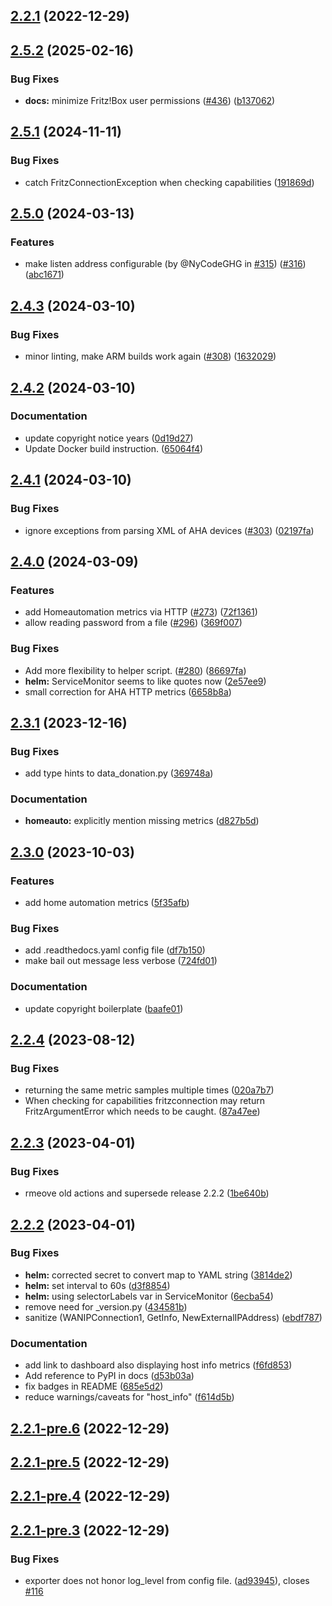 ## [2.2.1](https://github.com/pdreker/fritz_exporter/compare/v2.2.1-pre.6...v2.2.1) (2022-12-29)



## [2.5.2](https://github.com/pdreker/fritz_exporter/compare/fritzexporter-v2.5.1...fritzexporter-v2.5.2) (2025-02-16)


### Bug Fixes

* **docs:** minimize Fritz!Box user permissions ([#436](https://github.com/pdreker/fritz_exporter/issues/436)) ([b137062](https://github.com/pdreker/fritz_exporter/commit/b13706253e6ee08120988ef7201b1f1b08132ff4))

## [2.5.1](https://github.com/pdreker/fritz_exporter/compare/fritzexporter-v2.5.0...fritzexporter-v2.5.1) (2024-11-11)


### Bug Fixes

* catch FritzConnectionException when checking capabilities ([191869d](https://github.com/pdreker/fritz_exporter/commit/191869d02080753206d29b57d5072caee2fcc2c4))

## [2.5.0](https://github.com/pdreker/fritz_exporter/compare/fritzexporter-v2.4.3...fritzexporter-v2.5.0) (2024-03-13)


### Features

* make listen address configurable (by @NyCodeGHG in [#315](https://github.com/pdreker/fritz_exporter/issues/315)) ([#316](https://github.com/pdreker/fritz_exporter/issues/316)) ([abc1671](https://github.com/pdreker/fritz_exporter/commit/abc1671dd74d6d4e480ec5747e12b08b1ffd0609))

## [2.4.3](https://github.com/pdreker/fritz_exporter/compare/fritzexporter-v2.4.2...fritzexporter-v2.4.3) (2024-03-10)


### Bug Fixes

* minor linting, make ARM builds work again ([#308](https://github.com/pdreker/fritz_exporter/issues/308)) ([1632029](https://github.com/pdreker/fritz_exporter/commit/16320292dc1ea5c1fba1f5d6dc4a5bb05467f579))

## [2.4.2](https://github.com/pdreker/fritz_exporter/compare/fritzexporter-v2.4.1...fritzexporter-v2.4.2) (2024-03-10)


### Documentation

* update copyright notice years ([0d19d27](https://github.com/pdreker/fritz_exporter/commit/0d19d27e4fc868d234c30c368f1aa8cb350866fd))
* Update Docker build instruction. ([65064f4](https://github.com/pdreker/fritz_exporter/commit/65064f47c446a88a1470f082393452b982af4234))

## [2.4.1](https://github.com/pdreker/fritz_exporter/compare/fritzexporter-v2.4.0...fritzexporter-v2.4.1) (2024-03-10)


### Bug Fixes

* ignore exceptions from parsing XML of AHA devices ([#303](https://github.com/pdreker/fritz_exporter/issues/303)) ([02197fa](https://github.com/pdreker/fritz_exporter/commit/02197fab4bb74eff8488ae03b84008535735c883))

## [2.4.0](https://github.com/pdreker/fritz_exporter/compare/fritzexporter-v2.3.1...fritzexporter-v2.4.0) (2024-03-09)


### Features

* add Homeautomation metrics via HTTP ([#273](https://github.com/pdreker/fritz_exporter/issues/273)) ([72f1361](https://github.com/pdreker/fritz_exporter/commit/72f136160943f4e9f3a9feec7c4d156af2b5e4cd))
* allow reading password from a file ([#296](https://github.com/pdreker/fritz_exporter/issues/296)) ([369f007](https://github.com/pdreker/fritz_exporter/commit/369f007f0543dffb6170bd16557a06c554d824bd))


### Bug Fixes

* Add more flexibility to helper script. ([#280](https://github.com/pdreker/fritz_exporter/issues/280)) ([86697fa](https://github.com/pdreker/fritz_exporter/commit/86697fa075c980530c9c45c6822cab9d44579a2e))
* **helm:** ServiceMonitor seems to like quotes now ([2e57ee9](https://github.com/pdreker/fritz_exporter/commit/2e57ee98d035cb27add47790852f29415d97b008))
* small correction for AHA HTTP metrics ([6658b8a](https://github.com/pdreker/fritz_exporter/commit/6658b8ad55374e00741a6dbc15ae709d99d43c30))

## [2.3.1](https://github.com/pdreker/fritz_exporter/compare/fritzexporter-v2.3.0...fritzexporter-v2.3.1) (2023-12-16)


### Bug Fixes

* add type hints to data_donation.py ([369748a](https://github.com/pdreker/fritz_exporter/commit/369748a2fb1672b01bf1d9b44845b0368d989c28))


### Documentation

* **homeauto:** explicitly mention missing metrics ([d827b5d](https://github.com/pdreker/fritz_exporter/commit/d827b5daa4d8f61fcbcf99c9df08ba6005992e77))

## [2.3.0](https://github.com/pdreker/fritz_exporter/compare/v2.2.4...v2.3.0) (2023-10-03)


### Features

* add home automation metrics ([5f35afb](https://github.com/pdreker/fritz_exporter/commit/5f35afb335ccc84333bb9219185e7409e051f47a))


### Bug Fixes

* add .readthedocs.yaml config file ([df7b150](https://github.com/pdreker/fritz_exporter/commit/df7b150f00f0542559a745fc02c4b40b4557c34a))
* make bail out message less verbose ([724fd01](https://github.com/pdreker/fritz_exporter/commit/724fd011a55485b7ddab3f69061fbdb2eb34326f))


### Documentation

* update copyright boilerplate ([baafe01](https://github.com/pdreker/fritz_exporter/commit/baafe01d6a8fffbe241db03b6fa813f4248ddb8d))

## [2.2.4](https://github.com/pdreker/fritz_exporter/compare/v2.2.3...v2.2.4) (2023-08-12)


### Bug Fixes

* returning the same metric samples multiple times ([020a7b7](https://github.com/pdreker/fritz_exporter/commit/020a7b78e893bd03778f67e43e37b94cc02aad92))
* When checking for capabilities fritzconnection may return FritzArgumentError which needs to be caught. ([87a47ee](https://github.com/pdreker/fritz_exporter/commit/87a47ee5fcf19e9cdb186f89c8230c443b07ccce))

## [2.2.3](https://github.com/pdreker/fritz_exporter/compare/v2.2.2...v2.2.3) (2023-04-01)


### Bug Fixes

* rmeove old actions and supersede release 2.2.2 ([1be640b](https://github.com/pdreker/fritz_exporter/commit/1be640b3a692a1402c1c4f85a3db6297b034fe01))

## [2.2.2](https://github.com/pdreker/fritz_exporter/compare/v2.2.1...v2.2.2) (2023-04-01)


### Bug Fixes

* **helm:** corrected secret to convert map to YAML string ([3814de2](https://github.com/pdreker/fritz_exporter/commit/3814de2b727670537f77a9cab36e786755a58ec5))
* **helm:** set interval to 60s ([d3f8854](https://github.com/pdreker/fritz_exporter/commit/d3f8854f5d423be8692ebf14b1413b11e647af20))
* **helm:** using selectorLabels var in ServiceMonitor ([6ecba54](https://github.com/pdreker/fritz_exporter/commit/6ecba54276e9cffbe1b20afc311d9240878adf55))
* remove need for _version.py ([434581b](https://github.com/pdreker/fritz_exporter/commit/434581ba027fd62d09b097af6c2f4fa813f294a5))
* sanitize (WANIPConnection1, GetInfo, NewExternalIPAddress) ([ebdf787](https://github.com/pdreker/fritz_exporter/commit/ebdf7874b0d3660b184e4d31342580c5114d564d))


### Documentation

* add link to dashboard also displaying host info metrics ([f6fd853](https://github.com/pdreker/fritz_exporter/commit/f6fd85381b4db79c436d5c8b0ff8f8e537ffea21))
* Add reference to PyPI in docs ([d53b03a](https://github.com/pdreker/fritz_exporter/commit/d53b03aa1fee864f3f8d539b90b933d7c2c5e5a8))
* fix badges in README ([685e5d2](https://github.com/pdreker/fritz_exporter/commit/685e5d20085c80d435fa232390593b7ec507d146))
* reduce warnings/caveats for "host_info" ([f614d5b](https://github.com/pdreker/fritz_exporter/commit/f614d5bd0db2ed8abd8f2782be079965e11a304e))

## [2.2.1-pre.6](https://github.com/pdreker/fritz_exporter/compare/v2.2.1-pre.5...v2.2.1-pre.6) (2022-12-29)



## [2.2.1-pre.5](https://github.com/pdreker/fritz_exporter/compare/v2.2.1-pre.4...v2.2.1-pre.5) (2022-12-29)



## [2.2.1-pre.4](https://github.com/pdreker/fritz_exporter/compare/v2.2.1-pre.3...v2.2.1-pre.4) (2022-12-29)



## [2.2.1-pre.3](https://github.com/pdreker/fritz_exporter/compare/v2.2.1-pre.2...v2.2.1-pre.3) (2022-12-29)


### Bug Fixes

* exporter does not honor log_level from config file. ([ad93945](https://github.com/pdreker/fritz_exporter/commit/ad93945eac60c780044946999d79735d0399d0f0)), closes [#116](https://github.com/pdreker/fritz_exporter/issues/116)
